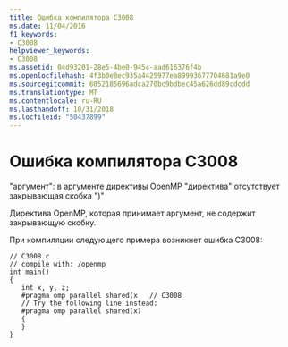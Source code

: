 ```yaml
---
title: Ошибка компилятора C3008
ms.date: 11/04/2016
f1_keywords:
- C3008
helpviewer_keywords:
- C3008
ms.assetid: 04d93201-28e5-4be0-945c-aad616376f4b
ms.openlocfilehash: 4f3b0e8ec935a4425977ea89993677704681a9e0
ms.sourcegitcommit: 6052185696adca270bc9bdbec45a626dd89cdcdd
ms.translationtype: MT
ms.contentlocale: ru-RU
ms.lasthandoff: 10/31/2018
ms.locfileid: "50437899"
---
```

# <a name="compiler-error-c3008"></a>Ошибка компилятора C3008

"аргумент": в аргументе директивы OpenMP "директива" отсутствует закрывающая скобка ")"

Директива OpenMP, которая принимает аргумент, не содержит закрывающую скобку.

При компиляции следующего примера возникнет ошибка C3008:

```
// C3008.c
// compile with: /openmp
int main()
{
   int x, y, z;
   #pragma omp parallel shared(x   // C3008
   // Try the following line instead:
   #pragma omp parallel shared(x)
   {
   }
}
```